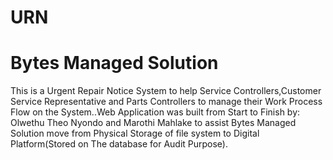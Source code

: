 # URN
# Bytes Managed Solution 

This is a Urgent Repair Notice System to help Service Controllers,Customer Service Representative and Parts Controllers to manage their Work Process Flow on the System..Web Application was built from Start to Finish by: Olwethu Theo Nyondo and Marothi Mahlake to assist Bytes Managed Solution move from Physical Storage of file system to Digital Platform(Stored on The database for Audit Purpose).
